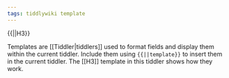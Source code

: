 ```yaml
---
tags: tiddlywiki template
---
```

{{||H3}}

Templates are [[Tiddler|tiddlers]] used to format fields and display them within the current tiddler. Include them using `{{||template}}` to insert them in the current tiddler. The [[H3]] template in this tiddler shows how they work.